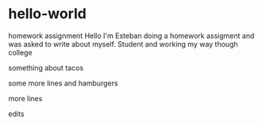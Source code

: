 # hello-world
homework assignment
Hello I'm Esteban doing a homework assigment and was asked to write about myself. Student and working my way though college 

something about tacos


some more lines and hamburgers


more lines 

edits
